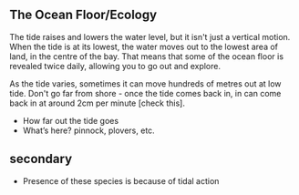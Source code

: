 The Ocean Floor/Ecology
-----------------------
  
The tide raises and lowers the water level, but it isn't just a vertical motion. When the tide is at its lowest, the water moves out to the lowest area of land, in the centre of the bay. That means that some of the ocean floor is revealed twice daily, allowing you to go out and explore. 

As the tide varies, sometimes it can move hundreds of metres out at low tide. Don't go far from shore - once the tide comes back in, in can come back in at around 2cm per minute [check this]. 

- How far out the tide goes
- What’s here? pinnock, plovers, etc.

## secondary

- Presence of these species is because of tidal action
